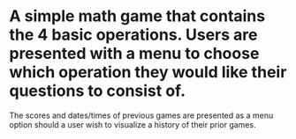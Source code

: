 # A simple math game that contains the 4 basic operations. Users are presented with a menu to choose which operation they would like their questions to consist of. 
The scores and dates/times of previous games are presented as a menu option should a user wish to visualize a history of their prior games. 

